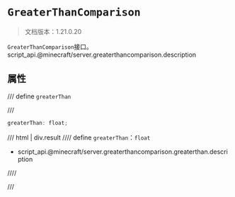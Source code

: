 # `GreaterThanComparison`

> 文档版本：1.21.0.20

`GreaterThanComparison`接口。script_api.@minecraft/server.greaterthancomparison.description

## 属性

/// define
`greaterThan`


///

```js
greaterThan: float;
```

/// html | div.result
//// define
`greaterThan`：`float`

- script_api.@minecraft/server.greaterthancomparison.greaterthan.description


////

///


